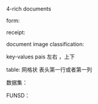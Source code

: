 4-rich documents

form:

receipt:

document image classification:

key-values pais 左右 ，上下

table: 网格状 表头第一行或者第一列 



数据集：

FUNSD：

